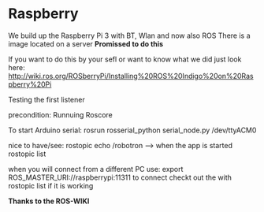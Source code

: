 # Raspberry

We build up the Raspberry Pi 3 with BT, Wlan and now also ROS
There is a image located on a server 
**Promissed to do this**

If you want to do this by your sefl or want to know what we did just look here:
http://wiki.ros.org/ROSberryPi/Installing%20ROS%20Indigo%20on%20Raspberry%20Pi

Testing the first listener

precondition:
Runnuing Roscore

To start Arduino serial:
rosrun rosserial_python serial_node.py /dev/ttyACM0

nice to have/see:
rostopic echo /robotron --> when the app is started
rostopic list

when you will connect from a different PC use:
export ROS_MASTER_URI://raspberrypi:11311 
to connect checkt out the with rostopic list if it is working

**Thanks to the ROS-WIKI**


